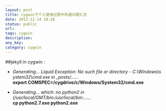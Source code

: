 ```yaml
---
layout: post
title: cygwin下个人使用过程中所遇问题汇总
date: 2013-12-14 10:28
status: public
url:
tags: cygwin
description:
any_key:
category: cygwin
---
```


##jekyll in cygwin :
*   *Generating...   Liquid Exception: No such file or directory - C:\Windows\s ystem32\cmd.exe in _posts/……*    
     **export COMSPEC=/cygdrive/c/Windows/System32/cmd.exe**
   
*   *Generating... which: no python2 in (/usr/local/GMT/bin:/usr/local/bin:……*     
     **cp python2.7.exe python2.exe**
